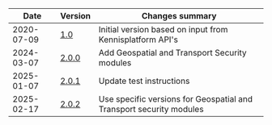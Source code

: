 | Date       | Version                                                              | Changes summary                                                     |
|------------|----------------------------------------------------------------------|---------------------------------------------------------------------|
| 2020-07-09 | [1.0]( https://gitdocumentatie.logius.nl/publicatie/api/adr/1.0)     | Initial version based on input from Kennisplatform API's            |
| 2024-03-07 | [2.0.0](https://gitdocumentatie.logius.nl/publicatie/api/adr/2.0.0)  | Add Geospatial and Transport Security modules                       |
| 2025-01-07 | [2.0.1](https://gitdocumentatie.logius.nl/publicatie/api/adr/2.0.1/) | Update test instructions                                            |
| 2025-02-17 | [2.0.2](https://gitdocumentatie.logius.nl/publicatie/api/adr/2.0.2/) | Use specific versions for Geospatial and Transport security modules |
